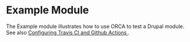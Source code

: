 # Example Module

The Example module illustrates how to use ORCA to test a Drupal module. See also [Configuring Travis CI and Github Actions
](../docs/getting-started.md#configuring-travis-ci).
